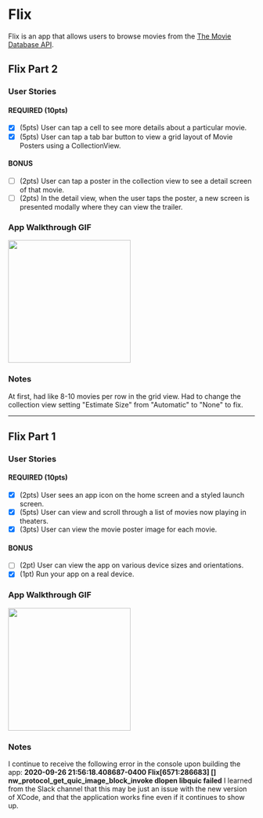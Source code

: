 # Flix

Flix is an app that allows users to browse movies from the [The Movie Database API](http://docs.themoviedb.apiary.io/#).

## Flix Part 2

### User Stories

#### REQUIRED (10pts)
- [x] (5pts) User can tap a cell to see more details about a particular movie.
- [x] (5pts) User can tap a tab bar button to view a grid layout of Movie Posters using a CollectionView.

#### BONUS
- [ ] (2pts) User can tap a poster in the collection view to see a detail screen of that movie.
- [ ] (2pts) In the detail view, when the user taps the poster, a new screen is presented modally where they can view the trailer.

### App Walkthrough GIF

<img src="https://imgur.com/4FCM4h2" width=250><br>

### Notes
At first, had like 8-10 movies per row in the grid view. Had to change the collection view setting "Estimate Size" from "Automatic" to "None" to fix.

---

## Flix Part 1

### User Stories

#### REQUIRED (10pts)
- [x] (2pts) User sees an app icon on the home screen and a styled launch screen.
- [x] (5pts) User can view and scroll through a list of movies now playing in theaters.
- [x] (3pts) User can view the movie poster image for each movie.

#### BONUS
- [ ] (2pt) User can view the app on various device sizes and orientations.
- [x] (1pt) Run your app on a real device.

### App Walkthrough GIF

<img src="flix.gif" width=250><br>

### Notes
I continue to receive the following error in the console upon building the app:
**2020-09-26 21:56:18.408687-0400 Flix[6571:286683] [] nw_protocol_get_quic_image_block_invoke dlopen libquic failed**
I learned from the Slack channel that this may be just an issue with the new version of XCode, and that the application works fine even if it continues to show up.

